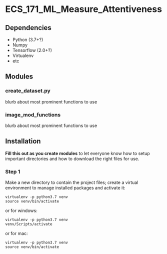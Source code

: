 # ECS_171_ML_Measure_Attentiveness

## Dependencies
* Python (3.7+?)
* Numpy
* Tensorflow (2.0+?)
* Virtualenv
* etc

## Modules

### create_dataset.py
blurb about most prominent functions to use
### image_mod_functions
blurb about most prominent functions to use

## Installation
**Fill this out as you create modules** to let everyone know how to setup important directories and how to download the right files for use.
### Step 1
Make a new directory to contain the project files; create a virtual environment to manage installed packages and activate it:

    virtualenv -p python3.7 venv
    source venv/bin/activate
    
or for windows:

    virtualenv -p python3.7 venv
    venv/Scripts/activate
    
or for mac:

    virtualenv -p python3.7 venv
    source venv/bin/activate
